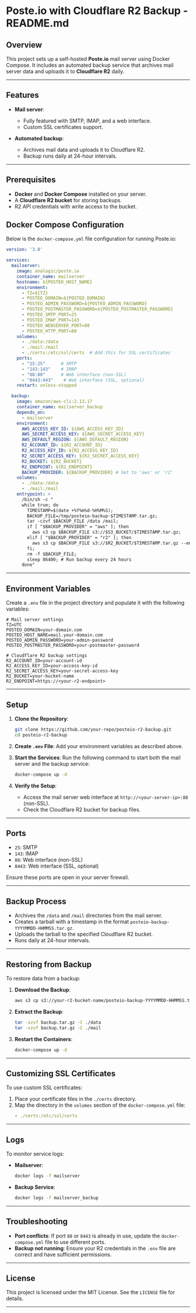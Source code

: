 # Poste.io with Cloudflare R2 Backup - README.md

## Overview

This project sets up a self-hosted **Poste.io** mail server using Docker Compose. It includes an automated backup service that archives mail server data and uploads it to **Cloudflare R2** daily.

---

## Features

- **Mail server**:
  - Fully featured with SMTP, IMAP, and a web interface.
  - Custom SSL certificates support.

- **Automated backup**:
  - Archives mail data and uploads it to Cloudflare R2.
  - Backup runs daily at 24-hour intervals.

---

## Prerequisites

- **Docker** and **Docker Compose** installed on your server.
- A **Cloudflare R2 bucket** for storing backups.
- R2 API credentials with write access to the bucket.

## Docker Compose Configuration

Below is the `docker-compose.yml` file configuration for running Poste.io:

```yaml
version: '3.8'

services:
  mailserver:
    image: analogic/poste.io
    container_name: mailserver
    hostname: ${POSTEO_HOST_NAME}
    environment:
      - TZ=${TZ}
      - POSTEO_DOMAIN=${POSTEO_DOMAIN}
      - POSTEO_ADMIN_PASSWORD=${POSTEO_ADMIN_PASSWORD}
      - POSTEO_POSTMASTER_PASSWORD=${POSTEO_POSTMASTER_PASSWORD}
      - POSTEO_SMTP_PORT=25
      - POSTEO_IMAP_PORT=143
      - POSTEO_WEBSERVER_PORT=80
      - POSTEO_HTTP_PORT=80
    volumes:
      - ./data:/data
      - ./mail:/mail
      - ./certs:/etc/ssl/certs  # Add this for SSL certificates
    ports:
      - "25:25"      # SMTP
      - "143:143"    # IMAP
      - "88:80"      # Web interface (non-SSL)
      - "8443:443"    # Web interface (SSL, optional)
    restart: unless-stopped

  backup:
    image: amazon/aws-cli:2.13.17
    container_name: mailserver_backup
    depends_on:
      - mailserver
    environment:
      AWS_ACCESS_KEY_ID: ${AWS_ACCESS_KEY_ID}
      AWS_SECRET_ACCESS_KEY: ${AWS_SECRET_ACCESS_KEY}
      AWS_DEFAULT_REGION: ${AWS_DEFAULT_REGION}
      R2_ACCOUNT_ID: ${R2_ACCOUNT_ID}
      R2_ACCESS_KEY_ID: ${R2_ACCESS_KEY_ID}
      R2_SECRET_ACCESS_KEY: ${R2_SECRET_ACCESS_KEY}
      R2_BUCKET: ${R2_BUCKET}
      R2_ENDPOINT: ${R2_ENDPOINT}
      BACKUP_PROVIDER: ${BACKUP_PROVIDER} # Set to 'aws' or 'r2'
    volumes:
      - ./data:/data
      - ./mail:/mail
    entrypoint: >
      /bin/sh -c "
      while true; do
        TIMESTAMP=$(date +%Y%m%d-%H%M%S);
        BACKUP_FILE=/tmp/posteio-backup-$TIMESTAMP.tar.gz;
        tar -czvf $BACKUP_FILE /data /mail;
        if [ "$BACKUP_PROVIDER" = "aws" ]; then
          aws s3 cp $BACKUP_FILE s3://$S3_BUCKET/$TIMESTAMP.tar.gz;
        elif [ "$BACKUP_PROVIDER" = "r2" ]; then
          aws s3 cp $BACKUP_FILE s3://$R2_BUCKET/$TIMESTAMP.tar.gz --endpoint-url=$R2_ENDPOINT;
        fi;
        rm -f $BACKUP_FILE;
        sleep 86400; # Run backup every 24 hours
      done"

```

---

## Environment Variables

Create a `.env` file in the project directory and populate it with the following variables:

```env
# Mail server settings
TZ=UTC
POSTEO_DOMAIN=your-domain.com
POSTEO_HOST_NAME=mail.your-domain.com
POSTEO_ADMIN_PASSWORD=your-admin-password
POSTEO_POSTMASTER_PASSWORD=your-postmaster-password

# Cloudflare R2 backup settings
R2_ACCOUNT_ID=your-account-id
R2_ACCESS_KEY_ID=your-access-key-id
R2_SECRET_ACCESS_KEY=your-secret-access-key
R2_BUCKET=your-bucket-name
R2_ENDPOINT=https://<your-r2-endpoint>
```

---

## Setup

1. **Clone the Repository**:
   ```bash
   git clone https://github.com/your-repo/posteio-r2-backup.git
   cd posteio-r2-backup
   ```

2. **Create `.env` File**:
   Add your environment variables as described above.

3. **Start the Services**:
   Run the following command to start both the mail server and the backup service:
   ```bash
   docker-compose up -d
   ```

4. **Verify the Setup**:
   - Access the mail server web interface at `http://<your-server-ip>:88` (non-SSL).
   - Check the Cloudflare R2 bucket for backup files.

---

## Ports

- `25`: SMTP
- `143`: IMAP
- `88`: Web interface (non-SSL)
- `8443`: Web interface (SSL, optional)

Ensure these ports are open in your server firewall.

---

## Backup Process

- Archives the `/data` and `/mail` directories from the mail server.
- Creates a tarball with a timestamp in the format `posteio-backup-YYYYMMDD-HHMMSS.tar.gz`.
- Uploads the tarball to the specified Cloudflare R2 bucket.
- Runs daily at 24-hour intervals.

---

## Restoring from Backup

To restore data from a backup:

1. **Download the Backup**:
   ```bash
   aws s3 cp s3://your-r2-bucket-name/posteio-backup-YYYYMMDD-HHMMSS.tar.gz ./backup.tar.gz --endpoint-url=https://<your-r2-endpoint>
   ```

2. **Extract the Backup**:
   ```bash
   tar -xzvf backup.tar.gz -C ./data
   tar -xzvf backup.tar.gz -C ./mail
   ```

3. **Restart the Containers**:
   ```bash
   docker-compose up -d
   ```

---

## Customizing SSL Certificates

To use custom SSL certificates:

1. Place your certificate files in the `./certs` directory.
2. Map the directory in the `volumes` section of the `docker-compose.yml` file:
   ```yaml
   - ./certs:/etc/ssl/certs
   ```

---

## Logs

To monitor service logs:

- **Mailserver**:
  ```bash
  docker logs -f mailserver
  ```

- **Backup Service**:
  ```bash
  docker logs -f mailserver_backup
  ```

---

## Troubleshooting

- **Port conflicts**: If port `88` or `8443` is already in use, update the `docker-compose.yml` file to use different ports.
- **Backup not running**: Ensure your R2 credentials in the `.env` file are correct and have sufficient permissions.

---

## License

This project is licensed under the MIT License. See the `LICENSE` file for details.

---